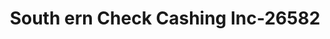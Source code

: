 ---
f_zip-code: 39150
f_state-code: MS
title: South ern Check Cashing Inc-26582
f_phone: 601-437-8771
f_city-only: Port Gibson
f_address: 1008 Market Street Port Gibson
f_location-unique-id: '26582'
slug: south-ern-check-cashing-inc-26582
updated-on: '2024-05-30T13:46:58.046Z'
created-on: '2024-05-30T13:36:59.803Z'
published-on: '2024-05-30T13:54:32.469Z'
f_city-state: cms/city/port-gibson-ms.md
f_company: cms/company/south-ern-check-cashing-inc.md
f_state: cms/state/mississippi.md
layout: '[payday-loan].html'
tags: payday-loan
---